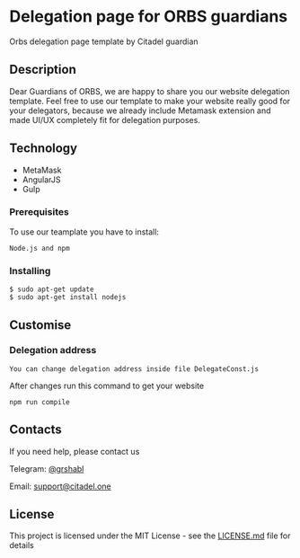 # Delegation page for ORBS guardians 
Orbs delegation page template by Citadel guardian

## Description

Dear Guardians of ORBS, we are happy to share you our website delegation template. Feel free to use our template to make your website really good for your delegators, because we already include Metamask extension and made UI/UX completely fit for delegation purposes. 

## Technology

* MetaMask
* AngularJS 
* Gulp 

### Prerequisites

To use our teamplate you have to install:

```
Node.js and npm
```
### Installing

```
$ sudo apt-get update
$ sudo apt-get install nodejs
```

## Customise

### Delegation address

```
You can change delegation address inside file DelegateConst.js
```

After changes run this command to get your website 

```
npm run compile
```

## Contacts

If you need help, please contact us

Telegram: [@grshabl](https://t.me/grshabl)

Email: support@citadel.one

## License

This project is licensed under the MIT License - see the [LICENSE.md](LICENSE.md) file for details
